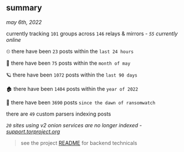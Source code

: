 
## summary
_may 6th, 2022_

currently tracking `101` groups across `146` relays & mirrors - _`55` currently online_

⏲ there have been `23` posts within the `last 24 hours`

🦈 there have been `75` posts within the `month of may`

🪐 there have been `1072` posts within the `last 90 days`

🏚 there have been `1404` posts within the `year of 2022`

🦕 there have been `3690` posts `since the dawn of ransomwatch`

there are `49` custom parsers indexing posts

_`20` sites using v2 onion services are no longer indexed - [support.torproject.org](https://support.torproject.org/onionservices/v2-deprecation/)_

> see the project [README](https://github.com/thetanz/ransomwatch#ransomwatch--) for backend technicals
